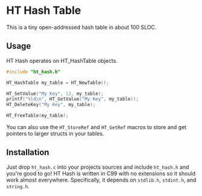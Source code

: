 # HT Hash Table

This is a tiny open-addressed hash table in about 100 SLOC.

## Usage

HT Hash operates on HT_HashTable objects.

```c
#include "ht_hash.h"

HT_HashTable my_table = HT_NewTable();

HT_SetValue("My Key", 12, my_table);
printf("%ld\n", HT_GetValue("My Key", my_table));
HT_DeleteKey("My Key", my_table);

HT_FreeTable(my_table);
```

You can also use the `HT_StoreRef` and `HT_GetRef` macros to store and get pointers to larger structs in your tables.

## Installation

Just drop `ht_hash.c` into your projects sources and include `ht_hash.h` and you're good to go!
HT Hash is written in C99 with no extensions so it should work almost everywhere.
Specifically, it depends on `stdlib.h`, `stdint.h`, and `string.h`.
